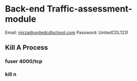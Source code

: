 # Back-end Traffic-assessment-module

Email: mirza@unitedcdlschool.com
Password: UnitedCDL123!

## Kill A Process

### fuser 4000/tcp

### kill n
